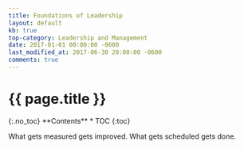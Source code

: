 ```yaml
---
title: Foundations of Leadership
layout: default
kb: true
top-category: Leadership and Management
date: 2017-01-01 00:00:00 -0600
last_modified_at: 2017-06-30 20:00:00 -0600
comments: true
---
```


<h1>{{ page.title }}</h1>
{:.no_toc}
**Contents**
* TOC
{:toc}

What gets measured gets improved.
What gets scheduled gets done.
